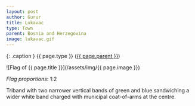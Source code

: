```yaml
---
layout: post
author: Gurur
title: Lukavac
type: Town
parent: Bosnia and Herzegovina
image: lukavac.gif
---
```

{: .caption }
{{ page.type }} ([{{ page.parent }}](/2019/03/30/bosnia-and-herzegovina.html))

![Flag of {{ page.title }}](/assets/img/{{ page.image }})

*Flag proportions*: 1:2

Triband with two narrower vertical bands of green and blue sandwiching a wider white band charged with municipal coat-of-arms at the centre.
